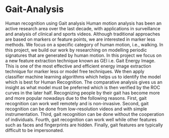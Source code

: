 # Gait-Analysis
Human recognition using Gait analysis
Human motion analysis has been an active research area over the last decade, with applications in surveillance and analysis of clinical and sports videos. Although traditional approaches are based on markers or feature points, we are interested in marker less methods. We focus on a specific category of human motion, i.e., walking. In this project, we build our work by researching on modelling periodic signatures that are generated by human motion.
In this project we focus on a new feature extraction technique known as GEI i.e. Gait Energy Image. This is one of the most effective and efficient energy image extraction technique for marker less or model free techniques.
We then apply classifier machine learning algorithms which helps us to identify the model which is best for Human Recognition. The comparative analysis gives us an insight as what model must be preferred which is then verified by the ROC curves in the later half.
Recognizing people by their gait has become more and more popular nowadays due to the following reasons. First, gait recognition can work well remotely and is non-invasive. Second, gait recognition can be done from low-resolution videos and with simple instrumentation. Third, gait recognition can be done without the cooperation of individuals. Fourth, gait recognition can work well while other features such as faces and fingerprints are hidden. Finally, gait features are typically difficult to be impersonated.
